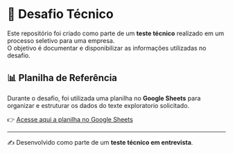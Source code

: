 # 📌 Desafio Técnico

Este repositório foi criado como parte de um **teste técnico** realizado em um processo seletivo para uma empresa.  
O objetivo é documentar e disponibilizar as informações utilizadas no desafio.  

## 📊 Planilha de Referência

Durante o desafio, foi utilizada uma planilha no **Google Sheets** para organizar e estruturar os dados do texte exploratorio solicitado.  

👉 [Acesse aqui a planilha no Google Sheets](https://docs.google.com/spreadsheets/d/1WjK1B8aDlAxOaikubviRQ9YKaj_g8TD5-qVjQN1jTs0/edit?usp=sharing)

---

✍️ Desenvolvido como parte de um **teste técnico em entrevista**.

